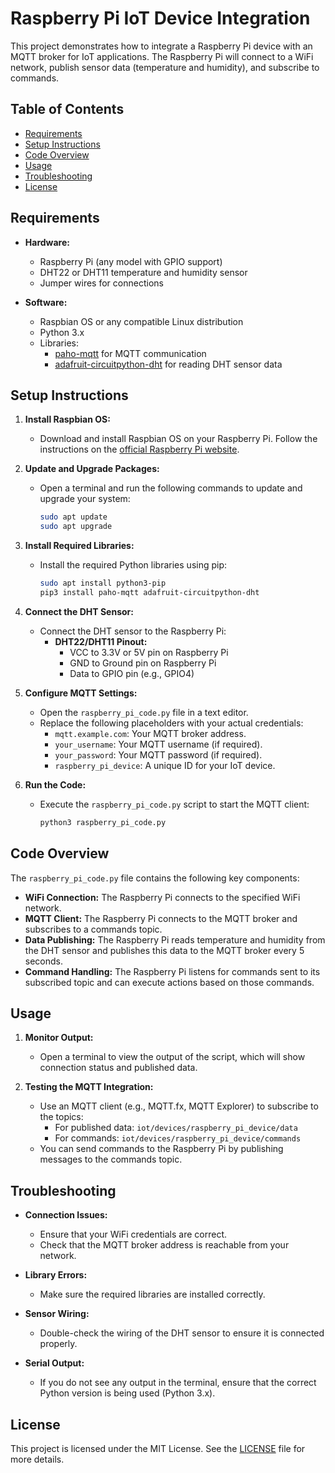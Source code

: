 # Raspberry Pi IoT Device Integration

This project demonstrates how to integrate a Raspberry Pi device with an MQTT broker for IoT applications. The Raspberry Pi will connect to a WiFi network, publish sensor data (temperature and humidity), and subscribe to commands.

## Table of Contents

- [Requirements](#requirements)
- [Setup Instructions](#setup-instructions)
- [Code Overview](#code-overview)
- [Usage](#usage)
- [Troubleshooting](#troubleshooting)
- [License](#license)

## Requirements

- **Hardware:**
  - Raspberry Pi (any model with GPIO support)
  - DHT22 or DHT11 temperature and humidity sensor
  - Jumper wires for connections

- **Software:**
  - Raspbian OS or any compatible Linux distribution
  - Python 3.x
  - Libraries:
    - [paho-mqtt](https://pypi.org/project/paho-mqtt/) for MQTT communication
    - [adafruit-circuitpython-dht](https://pypi.org/project/adafruit-circuitpython-dht/) for reading DHT sensor data

## Setup Instructions

1. **Install Raspbian OS:**
   - Download and install Raspbian OS on your Raspberry Pi. Follow the instructions on the [official Raspberry Pi website](https://www.raspberrypi.org/software/).

2. **Update and Upgrade Packages:**
   - Open a terminal and run the following commands to update and upgrade your system:
     ```bash
     sudo apt update
     sudo apt upgrade
     ```

3. **Install Required Libraries:**
   - Install the required Python libraries using pip:
     ```bash
     sudo apt install python3-pip
     pip3 install paho-mqtt adafruit-circuitpython-dht
     ```

4. **Connect the DHT Sensor:**
   - Connect the DHT sensor to the Raspberry Pi:
     - **DHT22/DHT11 Pinout:**
       - VCC to 3.3V or 5V pin on Raspberry Pi
       - GND to Ground pin on Raspberry Pi
       - Data to GPIO pin (e.g., GPIO4)

5. **Configure MQTT Settings:**
   - Open the `raspberry_pi_code.py` file in a text editor.
   - Replace the following placeholders with your actual credentials:
     - `mqtt.example.com`: Your MQTT broker address.
     - `your_username`: Your MQTT username (if required).
     - `your_password`: Your MQTT password (if required).
     - `raspberry_pi_device`: A unique ID for your IoT device.

6. **Run the Code:**
   - Execute the `raspberry_pi_code.py` script to start the MQTT client:
     ```bash
     python3 raspberry_pi_code.py
     ```

## Code Overview

The `raspberry_pi_code.py` file contains the following key components:

- **WiFi Connection:** The Raspberry Pi connects to the specified WiFi network.
- **MQTT Client:** The Raspberry Pi connects to the MQTT broker and subscribes to a commands topic.
- **Data Publishing:** The Raspberry Pi reads temperature and humidity from the DHT sensor and publishes this data to the MQTT broker every 5 seconds.
- **Command Handling:** The Raspberry Pi listens for commands sent to its subscribed topic and can execute actions based on those commands.

## Usage

1. **Monitor Output:**
   - Open a terminal to view the output of the script, which will show connection status and published data.

2. **Testing the MQTT Integration:**
   - Use an MQTT client (e.g., MQTT.fx, MQTT Explorer) to subscribe to the topics:
     - For published data: `iot/devices/raspberry_pi_device/data`
     - For commands: `iot/devices/raspberry_pi_device/commands`
   - You can send commands to the Raspberry Pi by publishing messages to the commands topic.

## Troubleshooting

- **Connection Issues:**
  - Ensure that your WiFi credentials are correct.
  - Check that the MQTT broker address is reachable from your network.

- **Library Errors:**
  - Make sure the required libraries are installed correctly.

- **Sensor Wiring:**
  - Double-check the wiring of the DHT sensor to ensure it is connected properly.

- **Serial Output:**
  - If you do not see any output in the terminal, ensure that the correct Python version is being used (Python 3.x).

## License

This project is licensed under the MIT License. See the [LICENSE](LICENSE) file for more details.

